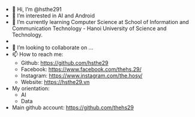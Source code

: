 
- 👋 Hi, I’m @hsthe291
- 👀 I’m interested in AI and Android
- 🌱 I’m currently learning Computer Science at School of Information and Communication Technology - Hanoi University of Science and Technology.
- <!-- I"m a member of the BKAI Lab -->
- 💞️ I’m looking to collaborate on ...
- 📫 How to reach me: 
    - Github: https://github.com/hsthe29
    - Facebook: https://www.facebook.com/thehs.29/
    - Instagram: https://www.instagram.com/the.hosy/
    - Website: https://hsthe29.vn
- My orientation:
    - AI
    - Data
- Main github account: https://github.com/thehs29
<!---
hsthe29/hsthe29 is a ✨ special ✨ repository because its `README.md` (this file) appears on your GitHub profile.
You can click the Preview link to take a look at your changes.
--->
<!-- Lanza -->
